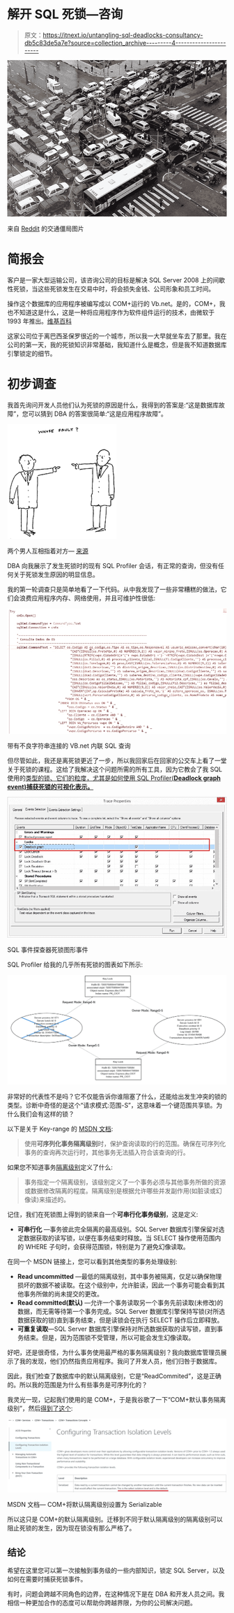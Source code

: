 # 解开 SQL 死锁—咨询

> 原文：<https://itnext.io/untangling-sql-deadlocks-consultancy-db5c83de5a7e?source=collection_archive---------4----------------------->

![](img/019adfb8b9478b83f8e8ecaacf16ec87.png)

来自 [Reddit](https://www.reddit.com/r/pics/comments/6qulze/traffic_deadlock/) 的交通僵局图片

# 简报会

客户是一家大型运输公司，该咨询公司的目标是解决 SQL Server 2008 上的间歇性死锁，当这些死锁发生在交易中时，将会损失金钱、公司形象和员工时间。

操作这个数据库的应用程序被编写成以 COM+运行的 Vb.net。是的，COM+，我也不知道这是什么，这是一种将应用程序作为软件组件运行的技术，由微软于 1993 年推出。[维基百科](https://en.wikipedia.org/wiki/Component_Object_Model)

这家公司位于离巴西圣保罗很近的一个城市，所以我一大早就坐车去了那里。我在公司的第一天，我的死锁知识非常基础，我知道什么是概念，但是我不知道数据库引擎锁定的细节。

# 初步调查

我首先询问开发人员他们认为死锁的原因是什么，我得到的答案是:“这是数据库故障”，您可以猜到 DBA 的答案很简单:“这是应用程序故障”。

![](img/8248cbcc7b1948ad24df0b49cb9e3f08.png)

两个男人互相指着对方— [来源](https://rabblerouserruminations.wordpress.com/2016/10/24/%F0%9F%91%89-finger-pointing-phonies-%F0%9F%91%88-open-thread/)

DBA 向我展示了发生死锁时的现有 SQL Profiler 会话，有正常的查询，但没有任何关于死锁发生原因的明显信息。

我的第一轮调查只是简单地看了一下代码。从中我发现了一些非常糟糕的做法，它们会浪费应用程序内存、网络使用，并且可维护性很低:

![](img/c01cfc12972422e43d725010a30e9084.png)

带有不良字符串连接的 VB.net 内联 SQL 查询

但尽管如此，我还是离死锁更近了一步，所以我回家后在回家的公交车上看了一堂关于死锁的课程。这给了我解决这个问题所需的所有工具，因为它教会了我 SQL 使用的[类型的锁、它们的粒度，尤其是如何使用 SQL Profiler(**Deadlock graph event)捕获死锁的可视化表示。**](https://technet.microsoft.com/en-us/library/ms175519(v=sql.105).aspx)

![](img/bbac832c0f0af5d834f7154969e4abb3.png)

SQL 事件探查器死锁图形事件

SQL Profiler 给我的几乎所有死锁的图表如下所示:

![](img/272c510bc3e02fb2ee64cb590264a074.png)

非常好的代表性不是吗？它不仅能告诉你谁阻塞了什么，还能给出发生冲突的锁的类型。诊断中奇怪的是这个“请求模式:范围-S”，这意味着一个键范围共享锁。为什么我们会有这样的锁？

以下是关于 Key-range 的 [MSDN 文档](https://docs.microsoft.com/en-us/sql/relational-databases/sql-server-transaction-locking-and-row-versioning-guide?view=sql-server-ver15#Lock_Engine):

> 使用**可序列化事务隔离级别**时，保护查询读取的行的范围。确保在可序列化事务的查询再次运行时，其他事务无法插入符合该查询的行。

如果您不知道事务[隔离级别](https://docs.microsoft.com/en-us/sql/relational-databases/sql-server-transaction-locking-and-row-versioning-guide?view=sql-server-ver15#Lock_Basics)定义了什么:

> 事务指定一个隔离级别，该级别定义了一个事务必须与其他事务所做的资源或数据修改隔离的程度。隔离级别是根据允许哪些并发副作用(如脏读或幻像读)来描述的。

记住，我们在死锁图上得到的锁来自一个**可串行化事务级别**，这是定义:

*   **可串行化** —事务彼此完全隔离的最高级别。SQL Server 数据库引擎保留对选定数据获取的读写锁，以便在事务结束时释放。当 SELECT 操作使用范围内的 WHERE 子句时，会获得范围锁，特别是为了避免幻像读取。

在同一个 MSDN 链接上，您可以看到其他类型的事务处理级别:

*   **Read uncommitted** —最低的隔离级别，其中事务被隔离，仅足以确保物理损坏的数据不被读取。在这个级别中，允许脏读，因此一个事务可能会看到其他事务所做的尚未提交的更改。
*   **Read committed(默认)** —允许一个事务读取另一个事务先前读取(未修改)的数据，而无需等待第一个事务完成。SQL Server 数据库引擎保持写锁(对所选数据获取的锁)直到事务结束，但是读锁会在执行 SELECT 操作后立即释放。
*   **可重复读取**—SQL Server 数据库引擎保持对所选数据获取的读写锁，直到事务结束。但是，因为范围锁不受管理，所以可能会发生幻像读取。

好吧，还是很奇怪，为什么事务使用最严格的事务隔离级别？我向数据库管理员展示了我的发现，他们仍然指责应用程序。我问了开发人员，他们归咎于数据库。

因此，我们检查了数据库中的默认隔离级别，它是“ReadCommited”，这是正确的。所以我的范围是为什么有些事务是可序列化的？

我灵光一现，记起我们使用的是 COM+，于是我谷歌了一下“COM+默认事务隔离级别”，然后[得到了这个](https://msdn.microsoft.com/en-us/library/windows/desktop/ms685131(v=vs.85).aspx):

![](img/66140272e794d39a6fba1b04fb7acf78.png)

MSDN 文档— COM+将默认隔离级别设置为 Serializable

所以这只是 COM+的默认隔离级别。迁移到不同于默认隔离级别的隔离级别可以阻止死锁的发生，因为现在锁没有那么严格了。

## 结论

希望在这里您可以第一次接触到事务级的一些内部知识，锁定 SQL Server，以及如何在需要时捕获死锁事件。

有时，问题会跨越不同角色的边界，在这种情况下是在 DBA 和开发人员之间。我相信一种更加合作的态度可以帮助你跨越界限，为你的公司解决问题。